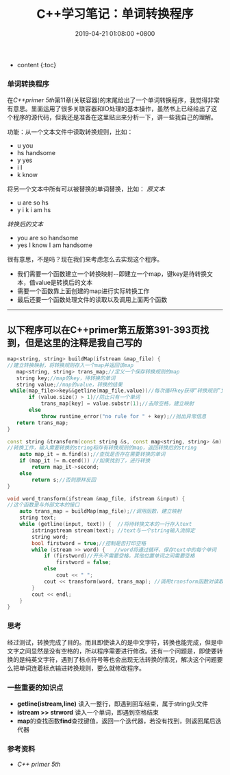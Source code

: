 ﻿---
layout: post
title:  C++学习笔记：单词转换程序
date:   2019-04-21 01:08:00 +0800
categories: note
tag: C++
---

* content
{:toc}




### 单词转换程序
在*C++primer 5th*第11章(关联容器)的末尾给出了一个单词转换程序，我觉得非常有意思。里面运用了很多关联容器和IO处理的基本操作，虽然书上已经给出了这个程序的源代码，但我还是准备在这里贴出来分析一下，讲一些我自己的理解。

 功能：从一个文本文件中读取转换规则，比如：
 + u you
 + hs handsome
 + y yes
 + i I
 + k know
 
 将另一个文本中所有可以被替换的单词替换，比如：
  *原文本*
 + u are so hs
 + y i k i am hs

  *转换后的文本*
+ you are so handsome
+ yes I know I am handsome

 很有意思，不是吗？现在我们来考虑怎么去实现这个程序。
 + 我们需要一个函数建立一个转换映射--即建立一个map，键key是待转换文本，值value是转换后的文本
 + 需要一个函数靠上面创建的map进行实际转换工作
 + 最后还要一个函数处理文件的读取以及调用上面两个函数
 
---
以下程序可以在C++primer第五版第391-393页找到，但是这里的注释是我自己写的
---


 ```cpp
map<string, string> buildMap(ifstream &map_file) {
//建立转换映射，将转换规则存入一个map并返回该map
	map<string, string> trans_map;//定义一个保存转换规则的map
	string key;//map的key，待转换的单词
	string value;//map的value，转换的结果
  while(map_file>>key&&getline(map_file,value))//每次循环key获得“转换规则”文本中一行的首单词，即待转换的单词，value获得该行剩下的内容，即“空格+目标单词”																						
		if (value.size() > 1)//防止只有一个单词
			trans_map[key] = value.substr(1);//去除空格，建立映射
		else
			throw runtime_error("no rule for " + key);//抛出异常信息
	return trans_map;
}
 ```

```cpp
const string &transform(const string &s, const map<string, string> &m) {
//转换工作，输入需要转换的string和存有转换规则的map，返回转换后的string
	auto map_it = m.find(s);//查找是否存在需要转换的单词
	if (map_it != m.cend())	//如果找到了，进行转换
		return map_it->second;
	else
		return s;//否则原样反回
}
```


```cpp
void word_transform(ifstream &map_file, ifstream &input) {
//这个函数是与外部文本的接口
	auto trans_map = buildMap(map_file);//调用函数，建立映射
	string text;
	while (getline(input, text)) {	//将待转换文本的一行存入text
		istringstream stream(text);	//text与一个string输入流绑定
		string word;
		bool firstword = true;//控制是否打印空格
		while (stream >> word) {   //word将通过循环，保存text中的每个单词
			if (firstword)//开头不需要空格，其他位置单词之间需要空格
				firstword = false;
			else
				cout << " ";
			cout << transform(word, trans_map);	//调用transform函数对读取的单词进行转换
		}
		cout << endl;
	}
}
```


### 思考
 经过测试，转换完成了目的。而且即使读入的是中文字符，转换也能完成，但是中文字之间显然是没有空格的，所以程序需要进行修改。还有一个问题是，即使要转换的是纯英文字符，遇到了标点符号等也会出现无法转换的情况，解决这个问题要么把单词连着标点输进转换规则，要么就修改程序。

### 一些重要的知识点
+ **getline(istream,line)**  读入一整行，即遇到回车结束，属于string头文件
+ **istream >> strword** 读入一个单词，即遇到空格结束
+ **map**的查找函数**find**查找键值，返回一个迭代器，若没有找到，则返回尾后迭代器

### 参考资料
+ *C++ primer 5th*

